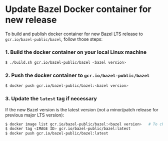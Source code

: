 # Update Bazel Docker container for new release

To build and publish docker container for new Bazel LTS release to `gcr.io/bazel-public/bazel`, follow those steps:

### 1. Build the docker container on your local Linux machine

```bash
$ ./build.sh gcr.io/bazel-public/bazel <bazel version>
```

### 2. Push the docker container to `gcr.io/bazel-public/bazel`
```bash
$ docker push gcr.io/bazel-public/bazel:<bazel version>
```

### 3. Update the `latest` tag if necessary
If the new Bazel version is the latest version (not a minor/patch release for previous major LTS version):
```bash
$ docker image list gcr.io/bazel-public/bazel:<bazel version>   # To check the <IMAGE ID>.
$ docker tag <IMAGE ID> gcr.io/bazel-public/bazel:latest
$ docker push gcr.io/bazel-public/bazel:latest
```
